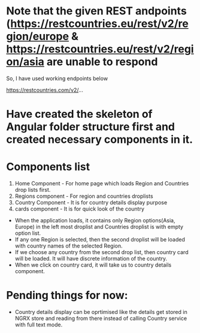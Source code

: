 # Note that the given REST andpoints (https://restcountries.eu/rest/v2/region/europe & https://restcountries.eu/rest/v2/region/asia are unable to respond
So, I have used working endpoints below

https://restcountries.com/v2/...

# Have created the skeleton of Angular folder structure first and created necessary components in it.
# Components list
1. Home Component - For home page which loads Region and Countries drop lists first.
2. Regions component - For region and countries droplists
3. Country Component - It is for  country details display purpose
4. cards component - It is for quick look of the country

- When the application loads, it contains only Region options(Asia, Europe) in the left most droplist and Countries droplist is with empty option list. 
- If any one Region is selected, then the second droplist will be loaded with country names of the selected Region. 
- If we choose any country from the second drop list, then country card will be loaded. It will have discrete information of the country.
- When we click on country card, it will take us to country details component.

# Pending things for now:
- Country details display can be oprtimised like the details get stored in NGRX store and reading from there instead of calling Country service with full text mode.
